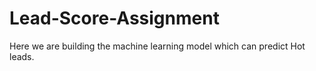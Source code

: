 # Lead-Score-Assignment
Here we are building the machine learning model which can predict Hot leads.
